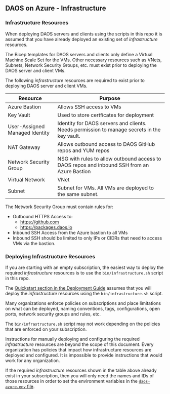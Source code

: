 ## DAOS on Azure - Infrastructure

### Infrastructure Resources

When deploying DAOS servers and clients using the scripts in this repo it is
assumed that you have already deployed an existing set of *infrastructure* resources.

The Bicep templates for DAOS servers and clients only define a Virtual
Machine Scale Set for the VMs. Other necessary resources such as VNets, Subnets,
Network Security Groups, etc. must exist prior to deploying the DAOS
server and client VMs.

The following *infrastructure* resources are required to exist prior
to deploying DAOS server and client VMs.

| Resource                       | Purpose                                                                                     |
| ------------------------------ | ------------------------------------------------------------------------------------------- |
| Azure Bastion                  | Allows SSH access to VMs                                                                    |
| Key Vault                      | Used to store certficates for deployment                                                    |
| User-Assigned Managed Identity | Identity for DAOS servers and clients. Needs permission to manage secrets in the key vault.                                               |
| NAT Gateway                    | Allows outbound access to DAOS GitHub repos and YUM repos                                   |
| Network Security Group         | NSG with rules to allow outbound access to DAOS repos and inbound SSH from an Azure Bastion |
| Virtual Network                | VNet                                                                                 |
| Subnet                         | Subnet for VMs. All VMs are deployed to the same subnet.                                                                              |

The Network Security Group must contain rules for:
- Outbound HTTPS Access to:
  - https://github.com
  - https://packages.daos.io
- Inbound SSH Access from the Azure bastion to all VMs
- Inbound SSH should be limited to only IPs or CIDRs that need to access VMs via the bastion.

### Deploying Infrastructure Resources

If you are starting with an empty subscription, the easiest way to deploy
the required *infrastructure* resources is to use the `bin/infrastructure.sh` script
in this repo.

The [Quickstart section in the Deployment Guide](deployment.md#quickstart)
assumes that you will deploy the *infrastructure* resources using the
`bin/infrastructure.sh` script.

Many organizations enforce policies on subscriptions and place limitations on
what can be deployed, naming conventions, tags, configurations, open ports,
network security groups and rules, etc.

The `bin/infrastructure.sh` script may not work depending on the policies that
are enforced on your subscription.

Instructions for manually deploying and configuring the required *infrastructure*
resources are beyond the scope of this document. Every organization has policies
that impact how infrastructure resources are deployed and configured. It is
impossible to provide instructions that would work for any organization.

If the required *infrastructure* resources shown in the table above already
exist in your subscription, then you will only need the names and IDs of
those resources in order to set the environment variables in the
[`daos-azure.env` file](env_vars.md).
